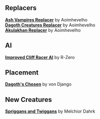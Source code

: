 ## Replacers
[**Ash Vampires Replacer**](https://www.nexusmods.com/morrowind/mods/42832) by Aoimhevelho  
[**Dagoth Creatures Replacer**](https://www.nexusmods.com/morrowind/mods/42834) by Aoimhevelho  
[**Akulakhan Replacer**](https://www.nexusmods.com/morrowind/mods/42855) by Aoimhevelho  

## AI
[**Improved Cliff Racer AI**](https://www.nexusmods.com/morrowind/mods/44712) by R-Zero  

## Placement
[**Dagoth's Chosen**](https://www.nexusmods.com/morrowind/mods/31429) by von Django  

## New Creatures  
[**Spriggans and Twiggans**](https://www.nexusmods.com/morrowind/mods/43350) by Melchior Dahrk  
